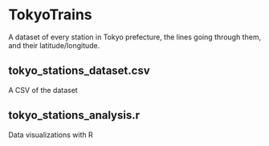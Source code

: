 # TokyoTrains
A dataset of every station in Tokyo prefecture, the lines going through them, and their latitude/longitude.

## tokyo_stations_dataset.csv
A CSV of the dataset

## tokyo_stations_analysis.r
Data visualizations with R
